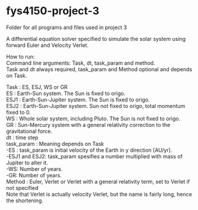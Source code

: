 # fys4150-project-3
Folder for all programs and files used in project 3

A differential equation solver specified to simulate the solar system using forward Euler and Velocity Verlet.

How to run:  
Command line arguments: Task, dt, task_param and method.  
Task and dt always required, task_param and Method optional and depends on Task.  

   Task : ES, ESJ, WS or GR  
   ES : Earth-Sun system. The Sun is fixed to origo.  
   ESJ1 : Earth-Sun-Jupiter system. The Sun is fixed to origo.  
   ESJ2 : Earth-Sun-Jupiter system. Sun not fixed to origo, total momentum fixed to 0.  
   WS : Whole solar system, including Pluto. The Sun is not fixed to origo.  
   GR : Sun-Mercury system with a general relativity correction to the gravitational force.  
   dt : time step  
   task_param : Meaning depends on Task  
     -ES : task_param is initial velocity of the Earth in y direction [AU/yr].  
     -ESJ1 and ESJ2: task_param spesifies a number multiplied with mass of Jupiter to alter it.  
     -WS: Number of years.  
     -GR: Number of years.  
   Method : Euler, Verlet or Verlet with a general relativity term, set to Verlet if not specified  
    Note that Verlet is actually velocity Verlet, but the name is fairly long, hence the shortening.  
